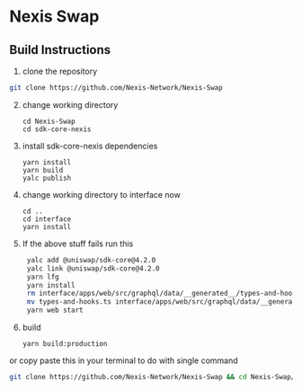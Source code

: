# Nexis Swap

## Build Instructions

1. clone the repository
  ```bash
  git clone https://github.com/Nexis-Network/Nexis-Swap
  ```
2. change working directory
   ```
   cd Nexis-Swap
   cd sdk-core-nexis
   ```
3. install sdk-core-nexis dependencies
   ```
   yarn install
   yarn build
   yalc publish
   ```
4. change working directory to interface now
   ```
   cd ..
   cd interface
   yarn install
   ```

5. If the above stuff fails run this
    ```bash
     yalc add @uniswap/sdk-core@4.2.0
     yalc link @uniswap/sdk-core@4.2.0
     yarn lfg
     yarn install
     rm interface/apps/web/src/graphql/data/__generated__/types-and-hooks.ts
     mv types-and-hooks.ts interface/apps/web/src/graphql/data/__generated__/types-and-hooks.ts
     yarn web start
    ```
6. build
   ```
   yarn build:production
   ```

or copy paste this in your terminal to do with single command

```bash
git clone https://github.com/Nexis-Network/Nexis-Swap && cd Nexis-Swap/sdk-core-nexis && yarn install && yarn build && yalc publish &&  cd .. && cd interface && yarn install && yalc add @uniswap/sdk-core@4.2.0 && yalc link @uniswap/sdk-core@4.2.0 && yarn lfg && yarn install && rm interface/apps/web/src/graphql/data/__generated__/types-and-hooks.ts && mv types-and-hooks.ts interface/apps/web/src/graphql/data/__generated__/types-and-hooks.ts && yarn web start 
```


